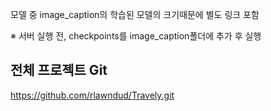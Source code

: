 모델 중 image_caption의 학습된 모델의 크기때문에 별도 링크 포함

※ 서버 실행 전, checkpoints를 image_caption폴더에 추가 후 실행


## 전체 프로젝트 Git
https://github.com/rlawndud/Travely.git
